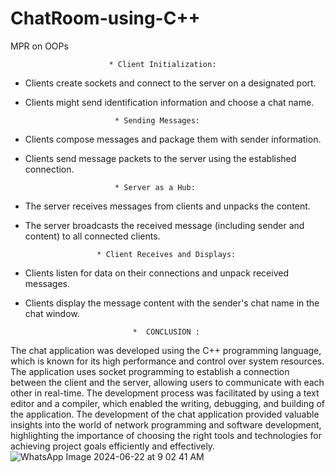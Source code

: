 # ChatRoom-using-C++
MPR on OOPs 

                          * Client Initialization:
* Clients create sockets and connect to the server on a designated port.
* Clients might send identification information and choose a chat name.
 
                          * Sending Messages:
* Clients compose messages and package them with sender information.
* Clients send message packets to the server using the established connection.
 
                          * Server as a Hub:
* The server receives messages from clients and unpacks the content.
* The server broadcasts the received message (including sender and content) to all connected clients.
 
                      * Client Receives and Displays:
* Clients listen for data on their connections and unpack received messages.
* Clients display the message content with the sender's chat name in the chat window.
  
                              *  CONCLUSION :
  
The chat application was developed using the C++ programming language, which is known for its high performance and control over system resources. The application uses socket programming to establish a connection between the client and the server, allowing users to communicate with each other in real-time. The development process was facilitated by using a text editor and a compiler, which enabled the writing, debugging, and building of the application. 
The development of the chat application provided valuable insights into the world of network programming and software development, highlighting the importance of choosing the right tools and technologies for achieving project goals efficiently and effectively.
![WhatsApp Image 2024-06-22 at 9 02 41 AM](https://github.com/7-atharva/ChatRoom-using-C-/assets/111700367/09b45ff7-ea3a-41f3-8c5d-ab486e295a30)
